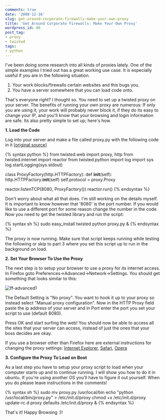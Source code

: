 ```yaml
---
comments: true
date: '2008-12-16'
slug: get-around-corporate-firewalls-make-your-own-proxy
title: 'Get Around Corporate Firewalls: Make Your Own Proxy'
wordpress_id: 86
post_tag:
- proxy
- twisted
tags:
- python
---
```


I've been doing some research into all kinds of proxies lately.  One of the simple examples I tried out has a great working use case.  It is especially useful if you are in the following situation.

1. Your work blocks/firewalls certain websites and this bugs you.
2. You have a server somewhere that you can load code onto.

That's everyone right?  I thought so.  You need to set up a twisted proxy on your server.  The benefits of running your own proxy are numerous: If only you are using it, your work will probably never block it, if they do its easy to change your IP, and you'll know that your browsing and login information are safe.  Its also pretty simple to set up; here's how.

**1. Load the Code**

Log into your server and make a file called proxy.py with the following code in it [[original source](http://wiki.python.org/moin/Twisted-Examples)]

{% syntax python %}
from twisted.web import proxy, http
from twisted.internet import reactor
from twisted.python import log
import sys
log.startLogging(sys.stdout)

class ProxyFactory(http.HTTPFactory):
  def __init__(self):
    http.HTTPFactory.__init__(self)
    self.protocol = proxy.Proxy

reactor.listenTCP(8080, ProxyFactory())
reactor.run()
{% endsyntax %}

Don't worry about what all that does.  I'm still working on the details myself.   It is important to know however that '8080' is the port number.  If you would like to use a different port for some reason change the number in the code.  Now you need to get the twisted library and run the script:

{% syntax sh %}
sudo easy_install twisted
python proxy.py &
{% endsyntax %}

The proxy is now running.  Make sure that script keeps running while testing the following or skip to part 3 where you set this script up to run in the background on load.

**2. Set Your Browser To Use the Proxy**

The next step is to setup your browser to use a proxy for its internet access.  In Firefox goto Preferences->Advanced->Network->Settings.  You should get something that looks similar to this:

![ff-advanced1](http://thingsilearned.files.wordpress.com/2008/12/ff-advanced1.png?w=300)

The Default Setting is "No proxy".  You want to hook it up to your proxy so instead select "Manual proxy configuration".  Now in the HTTP Proxy field paste the ip address of your server and in Port enter the port you set your script to use (default 8080).

Press OK and start surfing the web!  You should now be able to access all the sites that your server can access, instead of just the ones that your boss decides are okay.

If you use a browser other than Firefox here are external instructions for changing the proxy settings:  [Internet Explorer](http://support.microsoft.com/kb/135982), [Safari](http://www.lib.msu.edu/proxy/safari.html), [Opera ](http://www.opera.com/support/kb/view/332/)

**3. Configure the Proxy To Load on Boot**

As a last step you have to setup your proxy script to load when your computer starts up and to continue running.  I will show you how to do it in ubuntu.  If you're using another OS you'll have to figure it out yourself.  When you do please leave instructions in the comments!

{% syntax sh %}
sudo mv proxy.py /usr/local/bin
echo "python /usr/local/bin/proxy.py" > /etc/init.d/proxy
chmod +x /etc/init.d/proxy
update-rc.d proxy defaults
/etc/init.d/proxy &
{% endsyntax %}

That's it! Happy Browsing :)!
